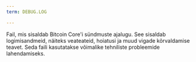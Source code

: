 ```yaml
---
term: DEBUG.LOG

---
```

Fail, mis sisaldab Bitcoin Core'i sündmuste ajalugu. See sisaldab logimisandmeid, näiteks veateateid, hoiatusi ja muud vigade kõrvaldamise teavet. Seda faili kasutatakse võimalike tehniliste probleemide lahendamiseks.